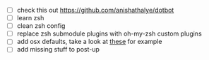 - [ ] check this out https://github.com/anishathalye/dotbot
- [ ] learn zsh
- [ ] clean zsh config
- [ ] replace zsh submodule plugins with oh-my-zsh custom plugins
- [ ] add osx defaults, take a look at [these](https://github.com/mathiasbynens/dotfiles/blob/master/.osx) for example
- [ ] add missing stuff to post-up
